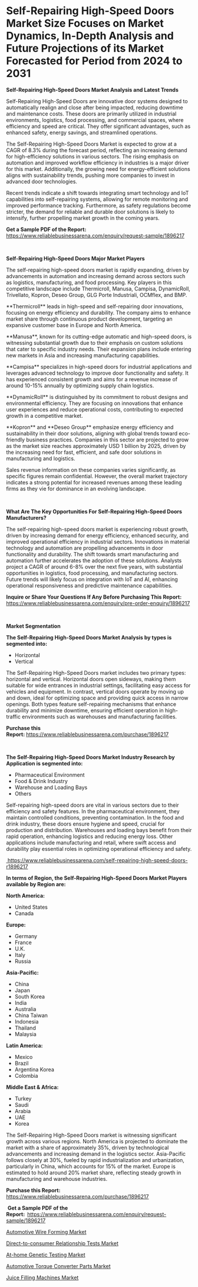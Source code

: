 <p><h1>Self-Repairing High-Speed Doors Market Size Focuses on Market Dynamics, In-Depth Analysis and Future Projections of its Market Forecasted for Period from 2024 to 2031</h1></p><p><strong>Self-Repairing High-Speed Doors Market Analysis and Latest Trends</strong></p>
<p><p>Self-Repairing High-Speed Doors are innovative door systems designed to automatically realign and close after being impacted, reducing downtime and maintenance costs. These doors are primarily utilized in industrial environments, logistics, food processing, and commercial spaces, where efficiency and speed are critical. They offer significant advantages, such as enhanced safety, energy savings, and streamlined operations.</p><p>The Self-Repairing High-Speed Doors Market is expected to grow at a CAGR of 8.3% during the forecast period, reflecting an increasing demand for high-efficiency solutions in various sectors. The rising emphasis on automation and improved workflow efficiency in industries is a major driver for this market. Additionally, the growing need for energy-efficient solutions aligns with sustainability trends, pushing more companies to invest in advanced door technologies.</p><p>Recent trends indicate a shift towards integrating smart technology and IoT capabilities into self-repairing systems, allowing for remote monitoring and improved performance tracking. Furthermore, as safety regulations become stricter, the demand for reliable and durable door solutions is likely to intensify, further propelling market growth in the coming years.</p></p>
<p><strong>Get a Sample PDF of the Report:&nbsp;</strong> <a href="https://www.reliablebusinessarena.com/enquiry/request-sample/1896217?utm_campaign=1726&utm_medium=2&utm_source=Github&utm_content=ia&utm_term=24102024&utm_id=self-repairing-high-speed-doors">https://www.reliablebusinessarena.com/enquiry/request-sample/1896217</a></p>
<p>&nbsp;</p>
<p><strong>Self-Repairing High-Speed Doors Major Market Players</strong></p>
<p><p>The self-repairing high-speed doors market is rapidly expanding, driven by advancements in automation and increasing demand across sectors such as logistics, manufacturing, and food processing. Key players in this competitive landscape include Thermicroll, Manusa, Campisa, DynamicRoll, Trivellato, Kopron, Deseo Group, GLG Porte Industriali, OCMflex, and BMP.</p><p>**Thermicroll** leads in high-speed and self-repairing door innovations, focusing on energy efficiency and durability. The company aims to enhance market share through continuous product development, targeting an expansive customer base in Europe and North America.  </p><p>**Manusa**, known for its cutting-edge automatic and high-speed doors, is witnessing substantial growth due to their emphasis on custom solutions that cater to specific industry needs. Their expansion plans include entering new markets in Asia and increasing manufacturing capabilities.</p><p>**Campisa** specializes in high-speed doors for industrial applications and leverages advanced technology to improve door functionality and safety. It has experienced consistent growth and aims for a revenue increase of around 10-15% annually by optimizing supply chain logistics.</p><p>**DynamicRoll** is distinguished by its commitment to robust designs and environmental efficiency. They are focusing on innovations that enhance user experiences and reduce operational costs, contributing to expected growth in a competitive market.</p><p>**Kopron** and **Deseo Group** emphasize energy efficiency and sustainability in their door solutions, aligning with global trends toward eco-friendly business practices. Companies in this sector are projected to grow as the market size reaches approximately USD 1 billion by 2025, driven by the increasing need for fast, efficient, and safe door solutions in manufacturing and logistics.</p><p>Sales revenue information on these companies varies significantly, as specific figures remain confidential. However, the overall market trajectory indicates a strong potential for increased revenues among these leading firms as they vie for dominance in an evolving landscape.</p></p>
<p>&nbsp;</p>
<p><strong>What Are The Key Opportunities For Self-Repairing High-Speed Doors Manufacturers?</strong></p>
<p><p>The self-repairing high-speed doors market is experiencing robust growth, driven by increasing demand for energy efficiency, enhanced security, and improved operational efficiency in industrial sectors. Innovations in material technology and automation are propelling advancements in door functionality and durability. The shift towards smart manufacturing and automation further accelerates the adoption of these solutions. Analysts project a CAGR of around 6-8% over the next five years, with substantial opportunities in logistics, food processing, and manufacturing sectors. Future trends will likely focus on integration with IoT and AI, enhancing operational responsiveness and predictive maintenance capabilities.</p></p>
<p><strong>Inquire or Share Your Questions If Any Before Purchasing This Report:</strong> <a href="https://www.reliablebusinessarena.com/enquiry/pre-order-enquiry/1896217?utm_campaign=1726&utm_medium=2&utm_source=Github&utm_content=ia&utm_term=24102024&utm_id=self-repairing-high-speed-doors">https://www.reliablebusinessarena.com/enquiry/pre-order-enquiry/1896217</a></p>
<p>&nbsp;</p>
<p><strong>Market Segmentation</strong></p>
<p><strong>The Self-Repairing High-Speed Doors Market Analysis by types is segmented into:</strong></p>
<p><ul><li>Horizontal</li><li>Vertical</li></ul></p>
<p><p>The Self-Repairing High-Speed Doors market includes two primary types: horizontal and vertical. Horizontal doors open sideways, making them suitable for wide entrances in industrial settings, facilitating easy access for vehicles and equipment. In contrast, vertical doors operate by moving up and down, ideal for optimizing space and providing quick access in narrow openings. Both types feature self-repairing mechanisms that enhance durability and minimize downtime, ensuring efficient operation in high-traffic environments such as warehouses and manufacturing facilities.</p></p>
<p><strong>Purchase this Report:&nbsp;</strong><a href="https://www.reliablebusinessarena.com/purchase/1896217?utm_campaign=1726&utm_medium=2&utm_source=Github&utm_content=ia&utm_term=24102024&utm_id=self-repairing-high-speed-doors">https://www.reliablebusinessarena.com/purchase/1896217</a></p>
<p>&nbsp;</p>
<p><strong>The Self-Repairing High-Speed Doors Market Industry Research by Application is segmented into:</strong></p>
<p><ul><li>Pharmaceutical Environment</li><li>Food & Drink Industry</li><li>Warehouse and Loading Bays</li><li>Others</li></ul></p>
<p><p>Self-repairing high-speed doors are vital in various sectors due to their efficiency and safety features. In the pharmaceutical environment, they maintain controlled conditions, preventing contamination. In the food and drink industry, these doors ensure hygiene and speed, crucial for production and distribution. Warehouses and loading bays benefit from their rapid operation, enhancing logistics and reducing energy loss. Other applications include manufacturing and retail, where swift access and durability play essential roles in optimizing operational efficiency and safety.</p></p>
<p><a href="https://www.reliablebusinessarena.com/self-repairing-high-speed-doors-r1896217?utm_campaign=1726&utm_medium=2&utm_source=Github&utm_content=ia&utm_term=24102024&utm_id=self-repairing-high-speed-doors">&nbsp;https://www.reliablebusinessarena.com/self-repairing-high-speed-doors-r1896217</a></p>
<p><strong>In terms of Region, the Self-Repairing High-Speed Doors Market Players available by Region are:</strong></p>
<p>
    <p> <strong> North America: </strong>
        <ul>
            <li>United States</li>
            <li>Canada</li>
        </ul>
        </p> 
    <p> <strong> Europe: </strong>
        <ul>
            <li>Germany</li>
            <li>France</li>
            <li>U.K.</li>
            <li>Italy</li>
            <li>Russia</li>
        </ul>
        </p> 
    <p> <strong> Asia-Pacific: </strong>
        <ul>
            <li>China</li>
            <li>Japan</li>
            <li>South Korea</li>
            <li>India</li>
            <li>Australia</li>
            <li>China Taiwan</li>
            <li>Indonesia</li>
            <li>Thailand</li>
            <li>Malaysia</li>
        </ul>
        </p> 
    <p> <strong> Latin America: </strong>
        <ul>
            <li>Mexico</li>
            <li>Brazil</li>
            <li>Argentina Korea</li>
            <li>Colombia</li>
        </ul>
        </p> 
    <p> <strong> Middle East & Africa: </strong>
        <ul>
            <li>Turkey</li>
            <li>Saudi</li>
            <li>Arabia</li>
            <li>UAE</li>
            <li>Korea</li>
        </ul>
    </p>
    </p>
<p><p>The Self-Repairing High-Speed Doors market is witnessing significant growth across various regions. North America is projected to dominate the market with a share of approximately 35%, driven by technological advancements and increasing demand in the logistics sector. Asia-Pacific follows closely at 30%, fueled by rapid industrialization and urbanization, particularly in China, which accounts for 15% of the market. Europe is estimated to hold around 20% market share, reflecting steady growth in manufacturing and warehouse industries.</p></p>
<p><strong>Purchase this Report: </strong><a href="https://www.reliablebusinessarena.com/purchase/1896217?utm_campaign=1726&utm_medium=2&utm_source=Github&utm_content=ia&utm_term=24102024&utm_id=self-repairing-high-speed-doors">https://www.reliablebusinessarena.com/purchase/1896217</a></p>
<p>&nbsp;<strong>Get a Sample PDF of the Report:&nbsp;&nbsp;</strong><a href="https://www.reliablebusinessarena.com/enquiry/request-sample/1896217?utm_campaign=1726&utm_medium=2&utm_source=Github&utm_content=ia&utm_term=24102024&utm_id=self-repairing-high-speed-doors">https://www.reliablebusinessarena.com/enquiry/request-sample/1896217</a></p>
<p><strong></strong></p>
<p><p><a href="https://www.linkedin.com/pulse/automotive-wire-forming-market-size-share-analysis-growth-keggf?utm_campaign=1726&utm_medium=2&utm_source=Github&utm_content=ia&utm_term=24102024&utm_id=self-repairing-high-speed-doors">Automotive Wire Forming Market</a></p><p><a href="https://www.linkedin.com/pulse/direct-to-consumer-relationship-tests-market-transformation-comparative-llurc?utm_campaign=1726&utm_medium=2&utm_source=Github&utm_content=ia&utm_term=24102024&utm_id=self-repairing-high-speed-doors">Direct-to-consumer Relationship Tests Market</a></p><p><a href="https://www.linkedin.com/pulse/global-at-home-genetic-testing-market-exploring-share-trends-future-v2iwc?utm_campaign=1726&utm_medium=2&utm_source=Github&utm_content=ia&utm_term=24102024&utm_id=self-repairing-high-speed-doors">At-home Genetic Testing Market</a></p><p><a href="https://www.linkedin.com/pulse/unveiling-market-trends-global-automotive-torque-converter-parts-s5dgf?utm_campaign=1726&utm_medium=2&utm_source=Github&utm_content=ia&utm_term=24102024&utm_id=self-repairing-high-speed-doors">Automotive Torque Converter Parts Market</a></p><p><a href="https://issuu.com/reportprime-2/docs/juice-filling-machines-market-size-_b08fe1d94e6387?utm_campaign=1726&utm_medium=2&utm_source=Github&utm_content=ia&utm_term=24102024&utm_id=self-repairing-high-speed-doors">Juice Filling Machines Market</a></p></p>